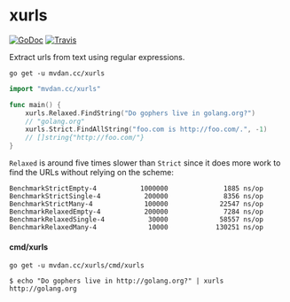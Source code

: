 # xurls

[![GoDoc](https://godoc.org/mvdan.cc/xurls?status.svg)](https://godoc.org/mvdan.cc/xurls)
[![Travis](https://travis-ci.org/mvdan/xurls.svg?branch=master)](https://travis-ci.org/mvdan/xurls)

Extract urls from text using regular expressions.

	go get -u mvdan.cc/xurls

```go
import "mvdan.cc/xurls"

func main() {
	xurls.Relaxed.FindString("Do gophers live in golang.org?")
	// "golang.org"
	xurls.Strict.FindAllString("foo.com is http://foo.com/.", -1)
	// []string{"http://foo.com/"}
}
```

`Relaxed` is around five times slower than `Strict` since it does more
work to find the URLs without relying on the scheme:

```
BenchmarkStrictEmpty-4           1000000              1885 ns/op
BenchmarkStrictSingle-4           200000              8356 ns/op
BenchmarkStrictMany-4             100000             22547 ns/op
BenchmarkRelaxedEmpty-4           200000              7284 ns/op
BenchmarkRelaxedSingle-4           30000             58557 ns/op
BenchmarkRelaxedMany-4             10000            130251 ns/op
```

#### cmd/xurls

	go get -u mvdan.cc/xurls/cmd/xurls

```shell
$ echo "Do gophers live in http://golang.org?" | xurls
http://golang.org
```
